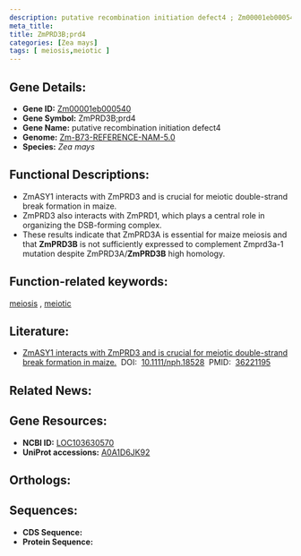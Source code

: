 ```yaml
---
description: putative recombination initiation defect4 ; Zm00001eb000540 ; Zea mays
meta_title:
title: ZmPRD3B;prd4
categories: [Zea mays]
tags: [ meiosis,meiotic ]
---
```


## Gene Details:
- **Gene ID:**	[Zm00001eb000540](https://www.maizegdb.org/gene_center/gene/Zm00001eb000540)
- **Gene Symbol:** ZmPRD3B;prd4
- **Gene Name:** putative recombination initiation defect4
- **Genome:** [Zm-B73-REFERENCE-NAM-5.0](https://www.maizegdb.org/genome/assembly/Zm-B73-REFERENCE-NAM-5.0)
- **Species:** *Zea mays*

## Functional Descriptions:
   - ZmASY1 interacts with ZmPRD3 and is crucial for meiotic double-strand break formation in maize.
   - ZmPRD3 also interacts with ZmPRD1, which plays a central role in organizing the DSB-forming complex.
   - These results indicate that ZmPRD3A is essential for maize meiosis and that **ZmPRD3B** is not sufficiently expressed to complement Zmprd3a-1 mutation despite ZmPRD3A/**ZmPRD3B** high homology.

## Function-related keywords:
[meiosis](/tags/meiosis/)&nbsp;,&nbsp;[meiotic](/tags/meiotic/)

## Literature:
   - [ZmASY1 interacts with ZmPRD3 and is crucial for meiotic double-strand break formation in maize.]( https://nph.onlinelibrary.wiley.com/doi/10.1111/nph.18528)&nbsp;&nbsp;DOI:&nbsp;&nbsp;[10.1111/nph.18528](https://nph.onlinelibrary.wiley.com/doi/10.1111/nph.18528)&nbsp;&nbsp;PMID:&nbsp;&nbsp;[36221195](https://pubmed.ncbi.nlm.nih.gov/36221195/)

## Related News:

## Gene Resources:
- **NCBI ID:**  [LOC103630570](https://www.ncbi.nlm.nih.gov/gene/?term=LOC103630570)
- **UniProt accessions:** [A0A1D6JK92](https://www.uniprot.org/uniprotkb/A0A1D6JK92/entry)

## Orthologs:

## Sequences:
- **CDS Sequence:**
- **Protein Sequence:**
